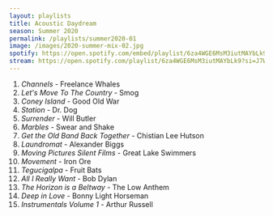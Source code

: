 ```yaml
---
layout: playlists
title: Acoustic Daydream
season: Summer 2020
permalink: /playlists/summer2020-01
image: /images/2020-summer-mix-02.jpg
spotify: https://open.spotify.com/embed/playlist/6za4WGE6MsM3iutMAYbLk9
stream: https://open.spotify.com/playlist/6za4WGE6MsM3iutMAYbLk9?si=J7W4ftEKQXC_lYV1dHGAXA
---
```


1. *Channels* - Freelance Whales
2. *Let's Move To The Country* - Smog
3. *Coney Island* - Good Old War
4. *Station* - Dr. Dog
5. *Surrender* - Will Butler
6. *Marbles* - Swear and Shake
7. *Get the Old Band Back Together* - Chistian Lee Hutson
8. *Laundromat* - Alexander Biggs
9. *Moving Pictures Silent Films* - Great Lake Swimmers
10. *Movement* - Iron Ore
11. *Tegucigalpa* - Fruit Bats
12. *All I Really Want* - Bob Dylan
13. *The Horizon is a Beltway* - The Low Anthem
14. *Deep in Love* - Bonny Light Horseman
15. *Instrumentals Volume 1* - Arthur Russell
